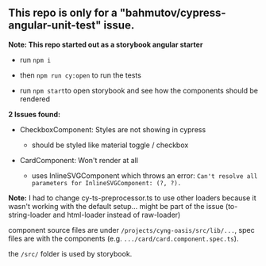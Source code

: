 ## This repo is only for a "bahmutov/cypress-angular-unit-test" issue.


**Note: This repo started out as a storybook angular starter**

* run `npm i`

* then `npm run cy:open` to run the tests

* run `npm start`to open storybook and see how the components should be rendered

**2 Issues found:**

* CheckboxComponent: Styles are not showing in cypress
  * should be styled like material toggle / checkbox

* CardComponent: Won't render at all
  * uses InlineSVGComponent which throws an error: `Can't resolve all parameters for InlineSVGComponent: (?, ?).`

**Note:** I had to change cy-ts-preprocessor.ts to use other loaders because it wasn't working with the default setup... might be part of the issue (to-string-loader and html-loader instead of raw-loader)

component source files are under `/projects/cyng-oasis/src/lib/...`,
spec files are with the components (e.g. `.../card/card.component.spec.ts`).

the `/src/` folder is used by storybook.

